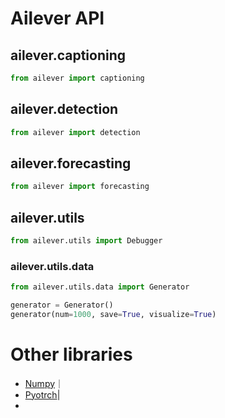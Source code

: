 # Ailever API

## ailever.captioning
```python
from ailever import captioning

```

## ailever.detection
```python
from ailever import detection

```

## ailever.forecasting
```python
from ailever import forecasting

```

## ailever.utils

```python
from ailever.utils import Debugger

```

### ailever.utils.data

```python
from ailever.utils.data import Generator

generator = Generator()
generator(num=1000, save=True, visualize=True)

```


# Other libraries
- [Numpy](https://github.com/ailever/ailever/blob/master/API.md)｜
- [Pyotrch](https://pytorch.org/docs/stable/index.html)|
- 

